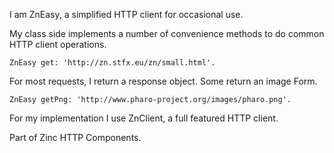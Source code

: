 I am ZnEasy, a simplified HTTP client for occasional use.My class side implements a number of convenience methods to do common HTTP client operations.	ZnEasy get: 'http://zn.stfx.eu/zn/small.html'.For most requests, I return a response object. Some return an image Form.	ZnEasy getPng: 'http://www.pharo-project.org/images/pharo.png'.For my implementation I use ZnClient, a full featured HTTP client.Part of Zinc HTTP Components.